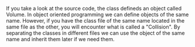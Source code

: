 ﻿If you take a look at the source code, the class defineds an object called Volume. 
 In object oriented programming we can define objects of the same name. However, if 
 you have the class file of the same name located in the same file as the other, you 
 will encounter what is called a "Collision".  By separating the classes in different 
 files we can use the object of the same name and inherit them later if we need them.
